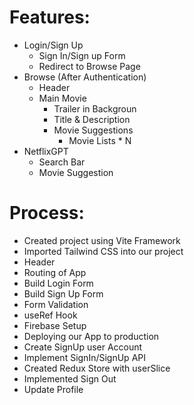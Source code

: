# Features:

- Login/Sign Up
  - Sign In/Sign up Form
  - Redirect to Browse Page
- Browse (After Authentication)
  - Header
  - Main Movie
    - Trailer in Backgroun
    - Title & Description
    - Movie Suggestions
      - Movie Lists \* N
- NetflixGPT
  - Search Bar
  - Movie Suggestion

# Process:

- Created project using Vite Framework
- Imported Tailwind CSS into our project
- Header
- Routing of App
- Build Login Form
- Build Sign Up Form
- Form Validation
- useRef Hook
- Firebase Setup
- Deploying our App to production
- Create SignUp user Account
- Implement SignIn/SignUp API
- Created Redux Store with userSlice
- Implemented Sign Out
- Update Profile
